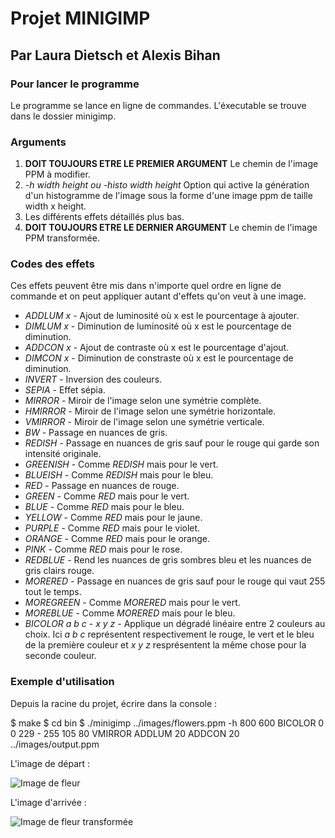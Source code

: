 # Projet MINIGIMP 
## Par Laura Dietsch et Alexis Bihan

### Pour lancer le programme 

Le programme se lance en ligne de commandes. L'éxecutable se trouve dans le dossier minigimp. 

### Arguments

1. **DOIT TOUJOURS ETRE LE PREMIER ARGUMENT** Le chemin de l'image PPM à modifier.
2. *-h width height ou -histo width height* Option qui active la génération d'un histogramme de l'image sous la forme d'une image ppm de taille width x height.
3. Les différents effets détaillés plus bas. 
4. **DOIT TOUJOURS ETRE LE DERNIER ARGUMENT** Le chemin de l'image PPM transformée.

### Codes des effets

Ces effets peuvent être mis dans n'importe quel ordre en ligne de commande et on peut appliquer autant d'effets qu'on veut à une image.

* *ADDLUM x* - Ajout de luminosité où x est le pourcentage à ajouter.
* *DIMLUM x* - Diminution de luminosité où x est le pourcentage de diminution.
* *ADDCON x* - Ajout de contraste où x est le pourcentage d'ajout.
* *DIMCON x* - Diminution de constraste où x est le pourcentage de diminution.
* *INVERT* - Inversion des couleurs.
* *SEPIA* - Effet sépia.
* *MIRROR* - Miroir de l'image selon une symétrie complète.
* *HMIRROR* - Miroir de l'image selon une symétrie horizontale.
* *VMIRROR* - Miroir de l'image selon une symétrie verticale.
* *BW* - Passage en nuances de gris.
* *REDISH* - Passage en nuances de gris sauf pour le rouge qui garde son intensité originale.
* *GREENISH* - Comme *REDISH* mais pour le vert.
* *BLUEISH* - Comme *REDISH* mais pour le bleu.
* *RED* - Passage en nuances de rouge.
* *GREEN* - Comme *RED* mais pour le vert.
* *BLUE* - Comme *RED* mais pour le bleu.
* *YELLOW* - Comme *RED* mais pour le jaune.
* *PURPLE* - Comme *RED* mais pour le violet.
* *ORANGE* - Comme *RED* mais pour le orange.
* *PINK* - Comme *RED* mais pour le rose.
* *REDBLUE* - Rend les nuances de gris sombres bleu et les nuances de gris clairs rouge. 
* *MORERED* - Passage en nuances de gris sauf pour le rouge qui vaut 255 tout le temps.
* *MOREGREEN* - Comme *MORERED* mais pour le vert.
* *MOREBLUE* - Comme *MORERED* mais pour le bleu.
* *BICOLOR a b c - x y z* - Applique un dégradé linéaire entre 2 couleurs au choix. Ici *a b c* représentent respectivement le rouge, le vert et le bleu de la première couleur et *x y z* resprésentent la même chose pour la seconde couleur. 

### Exemple d'utilisation 

Depuis la racine du projet, écrire dans la console : 

$ make
$ cd bin
$ ./minigimp ../images/flowers.ppm -h 800 600 BICOLOR 0 0 229 - 255 105 80 VMIRROR ADDLUM 20 ADDCON 20 ../images/output.ppm

L'image de départ :

![Image de fleur](../images/flowers.ppm)

L'image d'arrivée :

![Image de fleur transformée](../images/output.ppm)



